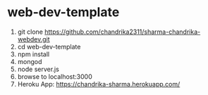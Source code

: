 # web-dev-template

1. git clone https://github.com/chandrika2311/sharma-chandrika-webdev.git
2. cd web-dev-template
3. npm install
4. mongod
5. node server.js
6. browse to localhost:3000
7. Heroku App: https://chandrika-sharma.herokuapp.com/

